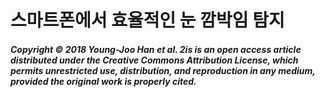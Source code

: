 # 스마트폰에서 효율적인 눈 깜박임 탐지
##### Copyright © 2018 Young-Joo Han et al. 2is is an open access article distributed under the Creative Commons Attribution License, which permits unrestricted use, distribution, and reproduction in any medium, provided the original work is properly cited.
